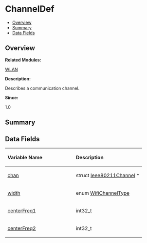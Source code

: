 # ChannelDef<a name="ZH-CN_TOPIC_0000001054918149"></a>

-   [Overview](#section80321562165631)
-   [Summary](#section1232192410165631)
-   [Data Fields](#pub-attribs)

## **Overview**<a name="section80321562165631"></a>

**Related Modules:**

[WLAN](WLAN.md)

**Description:**

Describes a communication channel. 

**Since:**

1.0

## **Summary**<a name="section1232192410165631"></a>

## Data Fields<a name="pub-attribs"></a>

<a name="table756637844165631"></a>
<table><thead align="left"><tr id="row1825090923165631"><th class="cellrowborder" valign="top" width="50%" id="mcps1.1.3.1.1"><p id="p513515244165631"><a name="p513515244165631"></a><a name="p513515244165631"></a>Variable Name</p>
</th>
<th class="cellrowborder" valign="top" width="50%" id="mcps1.1.3.1.2"><p id="p184083505165631"><a name="p184083505165631"></a><a name="p184083505165631"></a>Description</p>
</th>
</tr>
</thead>
<tbody><tr id="row865201785165631"><td class="cellrowborder" valign="top" width="50%" headers="mcps1.1.3.1.1 "><p id="p85178477165631"><a name="p85178477165631"></a><a name="p85178477165631"></a><a href="WLAN.md#ga165ba815b4ddb9558f90bd0bf82e23f0">chan</a></p>
</td>
<td class="cellrowborder" valign="top" width="50%" headers="mcps1.1.3.1.2 "><p id="p1576282425165631"><a name="p1576282425165631"></a><a name="p1576282425165631"></a>struct <a href="Ieee80211Channel.md">Ieee80211Channel</a> * </p>
</td>
</tr>
<tr id="row994605606165631"><td class="cellrowborder" valign="top" width="50%" headers="mcps1.1.3.1.1 "><p id="p318944018165631"><a name="p318944018165631"></a><a name="p318944018165631"></a><a href="WLAN.md#gae9ff862b7d4a7145eb00275d57938b4f">width</a></p>
</td>
<td class="cellrowborder" valign="top" width="50%" headers="mcps1.1.3.1.2 "><p id="p869765629165631"><a name="p869765629165631"></a><a name="p869765629165631"></a>enum <a href="WLAN.md#ga9d902b330de99c24b2a8c3ba7120af21">WifiChannelType</a> </p>
</td>
</tr>
<tr id="row1844020064165631"><td class="cellrowborder" valign="top" width="50%" headers="mcps1.1.3.1.1 "><p id="p541467195165631"><a name="p541467195165631"></a><a name="p541467195165631"></a><a href="WLAN.md#ga650d64bab38809286d34acd11f292507">centerFreq1</a></p>
</td>
<td class="cellrowborder" valign="top" width="50%" headers="mcps1.1.3.1.2 "><p id="p1004846980165631"><a name="p1004846980165631"></a><a name="p1004846980165631"></a>int32_t </p>
</td>
</tr>
<tr id="row24336582165631"><td class="cellrowborder" valign="top" width="50%" headers="mcps1.1.3.1.1 "><p id="p626351511165631"><a name="p626351511165631"></a><a name="p626351511165631"></a><a href="WLAN.md#ga62d64617036c65e3964657c692a39f6a">centerFreq2</a></p>
</td>
<td class="cellrowborder" valign="top" width="50%" headers="mcps1.1.3.1.2 "><p id="p1847428547165631"><a name="p1847428547165631"></a><a name="p1847428547165631"></a>int32_t </p>
</td>
</tr>
</tbody>
</table>

